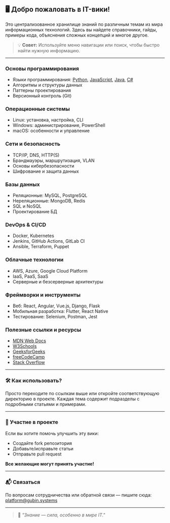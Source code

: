 ## 🖥️ Добро пожаловать в IT-вики!

Это централизованное хранилище знаний по различным темам из мира информационных технологий. Здесь вы найдете справочники, гайды, примеры кода, объяснения сложных концепций и многое другое.

> 💡 **Совет:** Используйте меню навигации или поиск, чтобы быстро найти нужную информацию.

---

### Основы программирования

- Языки программирования: [Python](docs/languages/python.md), [JavaScript](docs/languages/javascript.md), [Java](docs/languages/java.md), [C#](docs/languages/csharp.md)
- Алгоритмы и структуры данных
- Паттерны проектирования
- Версионный контроль (Git)

### Операционные системы

- Linux: установка, настройка, CLI
- Windows: администрирование, PowerShell
- macOS: особенности и управление

### Сети и безопасность

- TCP/IP, DNS, HTTP(S)
- Брандмауэры, маршрутизация, VLAN
- Основы кибербезопасности
- Шифрование и защита данных

### Базы данных

- Реляционные: MySQL, PostgreSQL
- Нереляционные: MongoDB, Redis
- SQL и NoSQL
- Проектирование БД

### DevOps & CI/CD

- Docker, Kubernetes
- Jenkins, GitHub Actions, GitLab CI
- Ansible, Terraform, Puppet

### Облачные технологии

- AWS, Azure, Google Cloud Platform
- IaaS, PaaS, SaaS
- Серверные и безсерверные архитектуры

### Фреймворки и инструменты

- Веб: React, Angular, Vue.js, Django, Flask
- Мобильная разработка: Flutter, React Native
- Тестирование: Selenium, Postman, Jest

### Полезные ссылки и ресурсы

- [MDN Web Docs](https://developer.mozilla.org/)
- [W3Schools](https://www.w3schools.com/)
- [GeeksforGeeks](https://www.geeksforgeeks.org/)
- [freeCodeCamp](https://www.freecodecamp.org/)
- [Stack Overflow](https://stackoverflow.com/)

---

### 🛠️ Как использовать?
Просто переходите по ссылкам выше или откройте соответствующую директорию в проекте. Каждая тема содержит подразделы с подробными статьями и примерами.

---

### 🤝 Участие в проекте

Если вы хотите помочь улучшить эту вики:

- Создайте fork репозитория
- Добавьте/исправьте статьи
- Отправьте pull request

**Все желающие могут принять участие!**

---

### 📬 Связаться

По вопросам сотрудничества или обратной связи — пишите сюда: platform@gubin.systems

---

> 🧠 *"Знание — сила, особенно в мире IT."*
